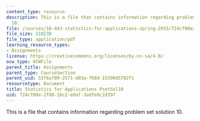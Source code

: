 ```yaml
---
content_type: resource
description: This is a file that contains information regarding problem set solution
  10.
file: /courses/18-443-statistics-for-applications-spring-2015/724cf00e2f801bc2e0af3adfe8c2d397_MIT18_443S15_PsetSol10.pdf
file_size: 210238
file_type: application/pdf
learning_resource_types:
- Assignments
license: https://creativecommons.org/licenses/by-nc-sa/4.0/
ocw_type: OCWFile
parent_title: Assignments
parent_type: CourseSection
parent_uid: 53f6a709-2571-d03a-f08d-15390d5782f1
resourcetype: Document
title: Statistics for Applications PsetSol10
uid: 724cf00e-2f80-1bc2-e0af-3adfe8c2d397
---
```

This is a file that contains information regarding problem set solution 10.